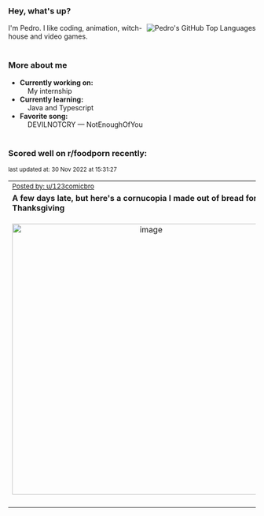 ### Hey, what's up?
<img align="right" alt="Pedro's GitHub Top Languages" src="https://github-readme-stats.vercel.app/api/top-langs/?username=PedrosUsername&exclude_repo=HW2&layout=compact" />

I'm Pedro. I like coding, animation, witch-house and video games.<br><br>

### More about me
- **Currently working on:**  
&nbsp;&nbsp;&nbsp;&nbsp;My internship
- **Currently learning:**  
&nbsp;&nbsp;&nbsp;&nbsp;Java and Typescript
- **Favorite song:**  
&nbsp;&nbsp;&nbsp;&nbsp;DEVILNOTCRY — NotEnoughOfYou<br><br>

### Scored well on r/foodporn recently:

<p align="left"><sub>last updated at: 30 Nov 2022 at 15:31:27</sub></p>

|   |
| --- |
| <sub>[Posted by: u/123comicbro][source]</sub> |
| **A few days late, but here's a cornucopia I made out of bread for Thanksgiving** | 
|<p align="center"> <img alt="image" src="https://i.redd.it/zlu2xjofup2a1.jpg" width="550" /> </p>|
|   |

  



  
  
  
[linkedin]: https://linkedin.com/in/pedro-h-r-gomes-8a487b14a/
[gmail]: mailto:pilique11@gmail.com
[source]: https://reddit.com/r/FoodPorn/comments/z70i3d/a_few_days_late_but_heres_a_cornucopia_i_made_out/
[redditAPI]: https://www.reddit.com/dev/api/